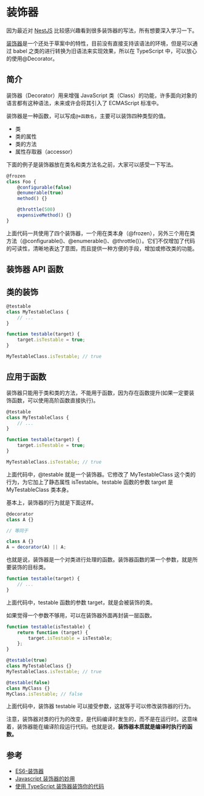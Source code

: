 # 装饰器

因为最近对 [NestJS](https://nestjs.bootcss.com/) 比较感兴趣看到很多装饰器的写法，所有想要深入学习一下。

[装饰器](https://es6.ruanyifeng.com/#docs/decorator)是一个还处于草案中的特性，目前没有直接支持该语法的环境，但是可以通过 babel 之类的进行转换为旧语法来实现效果，所以在 TypeScript 中，可以放心的使用@Decorator。

## 简介

装饰器（Decorator）用来增强 JavaScript 类（Class）的功能，许多面向对象的语言都有这种语法，未来或许会将其引入了 ECMAScript 标准中。

装饰器是一种函数，可以写成`@+函数名`，主要可以装饰四种类型的值。

-   类
-   类的属性
-   类的方法
-   属性存取器（accessor）

下面的例子是装饰器放在类名和类方法名之前，大家可以感受一下写法。

```ts
@frozen
class Foo {
    @configurable(false)
    @enumerable(true)
    method() {}

    @throttle(500)
    expensiveMethod() {}
}
```

上面代码一共使用了四个装饰器，一个用在类本身（@frozen），另外三个用在类方法（@configurable()、@enumerable()、@throttle()）。它们不仅增加了代码的可读性，清晰地表达了意图，而且提供一种方便的手段，增加或修改类的功能。

## 装饰器 API 函数

## 类的装饰

```js
@testable
class MyTestableClass {
    // ...
}

function testable(target) {
    target.isTestable = true;
}

MyTestableClass.isTestable; // true
```

## 应用于函数

装饰器只能用于类和类的方法，不能用于函数，因为存在函数提升(如果一定要装饰函数，可以使用高阶函数直接执行)。

```js
@testable
class MyTestableClass {
    // ...
}

function testable(target) {
    target.isTestable = true;
}

MyTestableClass.isTestable; // true
```

上面代码中，@testable 就是一个装饰器。它修改了 MyTestableClass 这个类的行为，为它加上了静态属性 isTestable。testable 函数的参数 target 是 MyTestableClass 类本身。

基本上，装饰器的行为就是下面这样。

```js
@decorator
class A {}

// 等同于

class A {}
A = decorator(A) || A;
```

也就是说，装饰器是一个对类进行处理的函数。装饰器函数的第一个参数，就是所要装饰的目标类。

```js
function testable(target) {
    // ...
}
```

上面代码中，testable 函数的参数 target，就是会被装饰的类。

如果觉得一个参数不够用，可以在装饰器外面再封装一层函数。

```js
function testable(isTestable) {
    return function (target) {
        target.isTestable = isTestable;
    };
}

@testable(true)
class MyTestableClass {}
MyTestableClass.isTestable; // true

@testable(false)
class MyClass {}
MyClass.isTestable; // false
```

上面代码中，装饰器 testable 可以接受参数，这就等于可以修改装饰器的行为。

注意，装饰器对类的行为的改变，是代码编译时发生的，而不是在运行时。这意味着，装饰器能在编译阶段运行代码。也就是说，**装饰器本质就是编译时执行的函数。**





## 参考

-   [ES6-装饰器](https://es6.ruanyifeng.com/#docs/decorator)
-   [Javascript 装饰器的妙用](https://juejin.cn/post/6844903635168526343)
-   [使用 TypeScript 装饰器装饰你的代码](https://juejin.cn/post/6844903876605280269)

